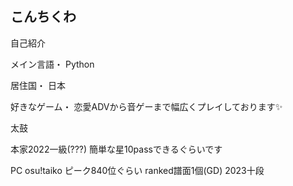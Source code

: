 ## こんちくわ

自己紹介

メイン言語・
Python

居住国・
日本

好きなゲーム・
恋愛ADVから音ゲーまで幅広くプレイしております✨

太鼓

本家2022一級(???) 簡単な星10passできるぐらいです

PC osu!taiko ピーク840位ぐらい ranked譜面1個(GD) 2023十段
